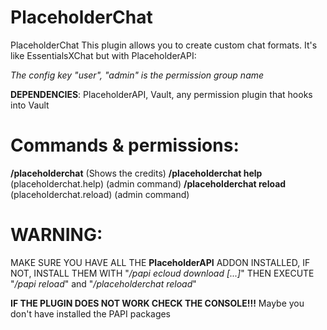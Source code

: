 # PlaceholderChat

PlaceholderChat
This plugin allows you to create custom chat formats.
It's like EssentialsXChat but with PlaceholderAPI:

*The config key "user", "admin" is the permission group name*

**DEPENDENCIES**: PlaceholderAPI, Vault, any permission plugin that hooks into Vault

# Commands & permissions:
**/placeholderchat** (Shows the credits)
**/placeholderchat help** (placeholderchat.help) (admin command)
**/placeholderchat reload** (placeholderchat.reload) (admin command)


# WARNING:
MAKE SURE YOU HAVE ALL THE **PlaceholderAPI** ADDON INSTALLED, IF NOT, INSTALL THEM WITH "*/papi ecloud download [...]*" THEN EXECUTE "*/papi reload*" and "*/placeholderchat reload*"

**IF THE PLUGIN DOES NOT WORK CHECK THE CONSOLE!!!**
Maybe you don't have installed the PAPI packages